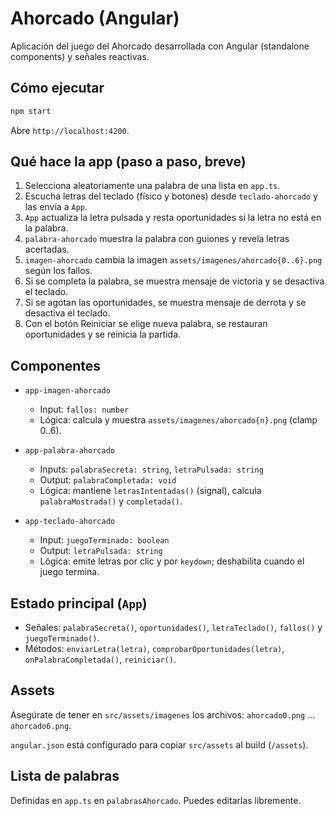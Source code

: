 # Ahorcado (Angular)

Aplicación del juego del Ahorcado desarrollada con Angular (standalone components) y señales reactivas.

## Cómo ejecutar

```bash
npm start
```

Abre `http://localhost:4200`.

## Qué hace la app (paso a paso, breve)

1. Selecciona aleatoriamente una palabra de una lista en `app.ts`.
2. Escucha letras del teclado (físico y botones) desde `teclado-ahorcado` y las envía a `App`.
3. `App` actualiza la letra pulsada y resta oportunidades si la letra no está en la palabra.
4. `palabra-ahorcado` muestra la palabra con guiones y revela letras acertadas.
5. `imagen-ahorcado` cambia la imagen `assets/imagenes/ahorcado{0..6}.png` según los fallos.
6. Si se completa la palabra, se muestra mensaje de victoria y se desactiva el teclado.
7. Si se agotan las oportunidades, se muestra mensaje de derrota y se desactiva el teclado.
8. Con el botón Reiniciar se elige nueva palabra, se restauran oportunidades y se reinicia la partida.

## Componentes

- `app-imagen-ahorcado`
  - Input: `fallos: number`
  - Lógica: calcula y muestra `assets/imagenes/ahorcado{n}.png` (clamp 0..6).

- `app-palabra-ahorcado`
  - Inputs: `palabraSecreta: string`, `letraPulsada: string`
  - Output: `palabraCompletada: void`
  - Lógica: mantiene `letrasIntentadas()` (signal), calcula `palabraMostrada()` y `completada()`.

- `app-teclado-ahorcado`
  - Input: `juegoTerminado: boolean`
  - Output: `letraPulsada: string`
  - Lógica: emite letras por clic y por `keydown`; deshabilita cuando el juego termina.

## Estado principal (`App`)

- Señales: `palabraSecreta()`, `oportunidades()`, `letraTeclado()`, `fallos()` y `juegoTerminado()`.
- Métodos: `enviarLetra(letra)`, `comprobarOportunidades(letra)`, `onPalabraCompletada()`, `reiniciar()`.

## Assets

Asegúrate de tener en `src/assets/imagenes` los archivos:
`ahorcado0.png` … `ahorcado6.png`.

`angular.json` está configurado para copiar `src/assets` al build (`/assets`).

## Lista de palabras

Definidas en `app.ts` en `palabrasAhorcado`. Puedes editarlas libremente.
